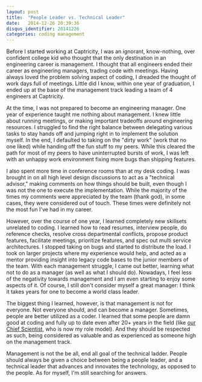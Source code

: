 ```yaml
---
layout: post
title:  "People Leader vs. Technical Leader"
date:   2014-12-26 20:39:36
disqus_identifier: 20141226
categories: coding management
---
```


Before I started working at Captricity, I was an ignorant, know-nothing, over
confident college kid who thought that the only destination in an engineering
career is management. I thought that all engineers ended their career as
engineering managers, trading code with meetings. Having always loved the
problem solving aspect of coding, I dreaded the thought of work days full of
meetings. Little did I know, within one year of graduation, I ended up at the
base of the management track leading a team of 4 engineers at Captricity.

At the time, I was not prepared to become an engineering manager. One year of
experience taught me nothing about management. I knew little about running
meetings, or making important tradeoffs around engineering resources. I
struggled to find the right balance between delegating various tasks to stay
hands off and jumping right in to implement the solution myself. In the end, I
defaulted to taking on the "dirty work" (work that no one liked) while handing
off the fun stuff to my peers. While this cleared the path for most of my peers
to have uninterrupted bursts of work, I was left with an unhappy work
environment fixing more bugs than shipping features.

I also spent more time in conference rooms than at my desk coding. I was
brought in on all high level design discussions to act as a "technical
advisor," making comments on how things should be built, even though I was not
the one to execute the implementation. While the majority of the times my
comments were appreciated by the team (thank god), in some cases, they were
considered out of touch. These times were definitely not the most fun I've had
in my career.

However, over the course of one year, I learned completely new skillsets
unrelated to coding. I learned how to read resumes, interview people, do
reference checks, resolve cross departmental conflicts, propose product
features, facilitate meetings, prioritize features, and spec out multi service
architectures. I stopped taking on bugs and started to distribute the load. I
took on larger projects where my experience would help, and acted as a mentor
providing insight into legacy code bases to the junior members of the team.
With each management struggle, I came out better, learning what not to do as a
manager (as well as what I should do). Nowadays, I feel less of the negativity
towards management and I am even starting to enjoy some aspects of it. Of
course, I still don't consider myself a great manager: I think it takes years
for one to become a world class leader.

The biggest thing I learned, however, is that management is not for everyone.
Not everyone should, and can become a manager. Sometimes, people are better
utilized as a coder. I learned that some people are damn good at coding and
fully up to date even after 20+ years in the field (like [our Chief
Scientist](https://captricity.com/blog/meet-team-captricity-angshuman-angshu-guha/),
who is now my role model). And they should be respected as such, being
considered as valuable and as experienced as someone high on the management
track.

Management is not the be all, end all goal of the technical ladder. People
should always be given a choice between being a people leader, and a technical
leader that advances and innovates the technology, as opposed to the people. As
for myself, I'm still searching for answers.
